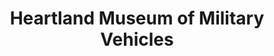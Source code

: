 ---
layout: repo
title: "Heartland Museum of Military Vehicles"
id: 11428
permalink: repos/11428/
---